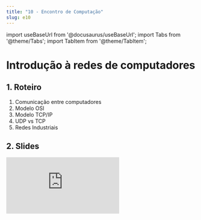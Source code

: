 ```yaml
---
title: "10 - Encontro de Computação"
slug: e10
---
```


import useBaseUrl from '@docusaurus/useBaseUrl';
import Tabs from '@theme/Tabs';
import TabItem from '@theme/TabItem';

# Introdução à redes de computadores

## 1. Roteiro 
1. Comunicação entre computadores
2. Modelo OSI
3. Modelo TCP/IP
4. UDP vs TCP
5. Redes Industriais

## 2. Slides 

<div style={{ textAlign: 'center' }}>
    <iframe 
        style={{
            display: 'block',
            margin: 'auto',
            width: '100%',
            height: '50vh',
        }}
        src="https://slides.com/rodrigomangoninicola/m5-ec-encontros/embed#/encontro9"
        frameborder="0" 
        allowFullScreen>
    </iframe>
</div>
